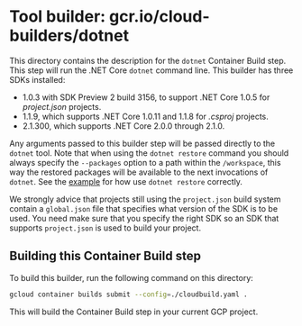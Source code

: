 # Tool builder: gcr.io/cloud-builders/dotnet

This directory contains the description for the `dotnet` Container Build step.
This step will run the .NET Core `dotnet` command line. This builder has three
SDKs installed:

+ 1.0.3 with SDK Preview 2 build 3156, to support .NET Core 1.0.5 for *project.json* projects.
+ 1.1.9, which supports .NET Core 1.0.11 and 1.1.8 for *.csproj* projects.
+ 2.1.300, which supports .NET Core 2.0.0 through 2.1.0.

Any arguments passed to this builder step will be passed directly to the
`dotnet` tool. Note that when using the `dotnet restore` command you should
always specify the `--packages` option to a path within the `/workspace`, this
way the restored packages will be available to the next invocations of `dotnet`.
See the [example](examples/TestApp/cloudbuild.yaml) for how use `dotnet restore`
correctly.

We strongly advice that projects still using the `project.json` build system
contain a `global.json` file that specifies what version of the SDK is to be used.
You need make sure that you specify the right SDK so an SDK that supports `project.json`
is used to build your project.

## Building this Container Build step

To build this builder, run the following command on this directory:

```bash
gcloud container builds submit --config=./cloudbuild.yaml .
```

This will build the Container Build step in your current GCP project.
